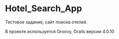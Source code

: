# Hotel_Search_App

Тестовое задание, сайт поиска отелей.

В проекте используется Groovy, Grails версии 4.0.10
